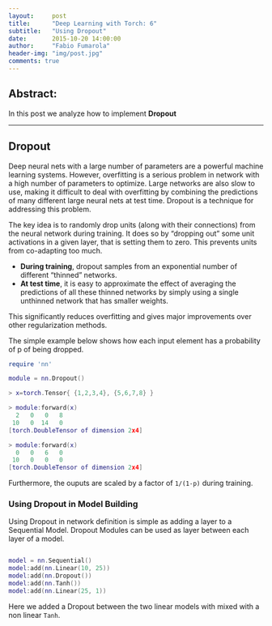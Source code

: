 ```yaml
---
layout:     post
title:      "Deep Learning with Torch: 6"
subtitle:   "Using Dropout"
date:       2015-10-20 14:00:00
author:     "Fabio Fumarola"
header-img: "img/post.jpg"
comments: true
---
```




## Abstract:
In this post we analyze how to implement **Dropout**


--------
## Dropout
Deep neural nets with a large number of parameters are a powerful machine learning systems. However, overfitting is a serious problem in network with a high number of parameters to optimize. Large networks are also slow to use, making it difficult to deal with overfitting by combining the predictions of many different large neural nets at test time. Dropout is a technique for addressing this problem.

The key idea is to randomly drop units (along with their connections) from the neural network during training. It does so by “dropping out” some unit activations in a given layer, that is setting them to zero. This prevents units from co-adapting too much.

- **During training**, dropout samples from an exponential number of different “thinned” networks.
- **At test time**, it is easy to approximate the effect of averaging the predictions of all these thinned networks by simply using a single unthinned network that has smaller weights.

This significantly reduces overfitting and gives major improvements over other regularization methods.

The simple example below shows how each input element has a probability of p of being dropped.

~~~lua
require 'nn'

module = nn.Dropout()

> x=torch.Tensor{ {1,2,3,4}, {5,6,7,8} }

> module:forward(x)
  2   0   0   8
 10   0  14   0
[torch.DoubleTensor of dimension 2x4]

> module:forward(x)
  0   0   6   0
 10   0   0   0
[torch.DoubleTensor of dimension 2x4]

~~~

Furthermore, the ouputs are scaled by a factor of `1/(1-p)` during training.

### Using Dropout in Model Building
Using Dropout in network definition is simple as adding a layer to a Sequential Model. Dropout Modules can be used as layer between each layer of a model.

~~~lua

model = nn.Sequential()
model:add(nn.Linear(10, 25))
model:add(nn.Dropout())
model:add(nn.Tanh())
model:add(nn.Linear(25, 1))
~~~

Here we added a Dropout between the two linear models with mixed with a non linear `Tanh`.
